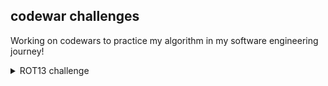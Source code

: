 ## codewar challenges

Working on codewars to practice my algorithm in my software engineering journey!

<details>
  <summary>ROT13 challenge</summary>
  
* url: https://www.codewars.com/kata/52223df9e8f98c7aa7000062/train/javascript
  
* js file name : rot13.js
</details>
